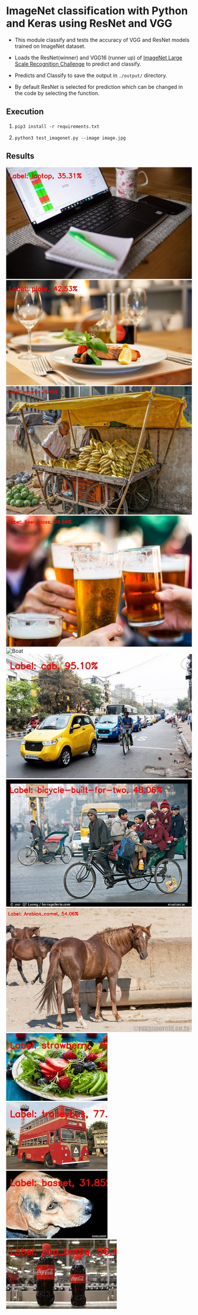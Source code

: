 # ImageNet classification with Python and Keras using ResNet and VGG

* This module classify and tests the accuracy of VGG and ResNet models trained on ImageNet dataset.

* Loads the ResNet(winner) and VGG16 (runner up) of [ImageNet Large Scale Recognition Challenge](http://www.image-net.org/challenges/LSVRC/) to predict and classify.

* Predicts and Classify to save the output in ```./output/``` directory.

* By default ResNet is selected for prediction which can be changed in the code by selecting the function.

## Execution
1. ```pip3 install -r requirements.txt ```

2. ```python3 test_imagenet.py --image image.jpg```

## Results

![Laptop](https://github.com/nikitamalviya/imagenet-classification-with-keras-using-ResNet-and-VGG/blob/master/output/laptop.jpg)
![Plate](https://github.com/nikitamalviya/imagenet-classification-with-keras-using-ResNet-and-VGG/blob/master/output/plate.jpg)
![Banana](https://github.com/nikitamalviya/imagenet-classification-with-keras-using-ResNet-and-VGG/blob/master/output/banana.jpg)
![Beer](https://github.com/nikitamalviya/imagenet-classification-with-keras-using-ResNet-and-VGG/blob/master/output/beer.jpg)
![Boat](https://github.com/nikitamalviya/imagenet-classification-with-keras-using-ResNet-and-VGG/tree/master/output/boat.jpeg)
![Car](https://github.com/nikitamalviya/imagenet-classification-with-keras-using-ResNet-and-VGG/blob/master/output/car.jpg)
![Rikshaw](https://github.com/nikitamalviya/imagenet-classification-with-keras-using-ResNet-and-VGG/blob/master/output/rikshaw.jpg)
![Horse](https://github.com/nikitamalviya/imagenet-classification-with-keras-using-ResNet-and-VGG/blob/master/output/horse.jpg)
![Salad](https://github.com/nikitamalviya/imagenet-classification-with-keras-using-ResNet-and-VGG/blob/master/output/salad.jpeg)
![Bus](https://github.com/nikitamalviya/imagenet-classification-with-keras-using-ResNet-and-VGG/blob/master/output/bus.jpeg)
![Dog](https://github.com/nikitamalviya/imagenet-classification-with-keras-using-ResNet-and-VGG/blob/master/output/dog.jpeg)
![Coke](https://github.com/nikitamalviya/imagenet-classification-with-keras-using-ResNet-and-VGG/blob/master/output/coke.jpg)